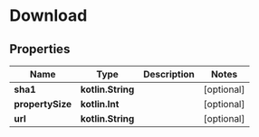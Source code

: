 
# Download

## Properties
Name | Type | Description | Notes
------------ | ------------- | ------------- | -------------
**sha1** | **kotlin.String** |  |  [optional]
**propertySize** | **kotlin.Int** |  |  [optional]
**url** | **kotlin.String** |  |  [optional]



